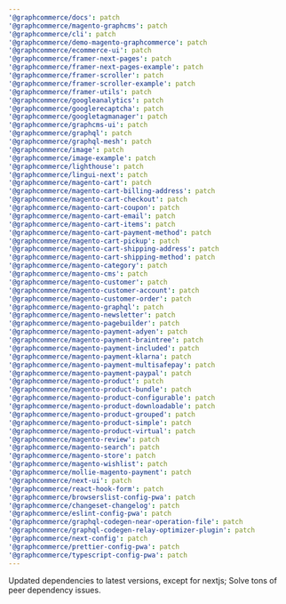 ```yaml
---
'@graphcommerce/docs': patch
'@graphcommerce/magento-graphcms': patch
'@graphcommerce/cli': patch
'@graphcommerce/demo-magento-graphcommerce': patch
'@graphcommerce/ecommerce-ui': patch
'@graphcommerce/framer-next-pages': patch
'@graphcommerce/framer-next-pages-example': patch
'@graphcommerce/framer-scroller': patch
'@graphcommerce/framer-scroller-example': patch
'@graphcommerce/framer-utils': patch
'@graphcommerce/googleanalytics': patch
'@graphcommerce/googlerecaptcha': patch
'@graphcommerce/googletagmanager': patch
'@graphcommerce/graphcms-ui': patch
'@graphcommerce/graphql': patch
'@graphcommerce/graphql-mesh': patch
'@graphcommerce/image': patch
'@graphcommerce/image-example': patch
'@graphcommerce/lighthouse': patch
'@graphcommerce/lingui-next': patch
'@graphcommerce/magento-cart': patch
'@graphcommerce/magento-cart-billing-address': patch
'@graphcommerce/magento-cart-checkout': patch
'@graphcommerce/magento-cart-coupon': patch
'@graphcommerce/magento-cart-email': patch
'@graphcommerce/magento-cart-items': patch
'@graphcommerce/magento-cart-payment-method': patch
'@graphcommerce/magento-cart-pickup': patch
'@graphcommerce/magento-cart-shipping-address': patch
'@graphcommerce/magento-cart-shipping-method': patch
'@graphcommerce/magento-category': patch
'@graphcommerce/magento-cms': patch
'@graphcommerce/magento-customer': patch
'@graphcommerce/magento-customer-account': patch
'@graphcommerce/magento-customer-order': patch
'@graphcommerce/magento-graphql': patch
'@graphcommerce/magento-newsletter': patch
'@graphcommerce/magento-pagebuilder': patch
'@graphcommerce/magento-payment-adyen': patch
'@graphcommerce/magento-payment-braintree': patch
'@graphcommerce/magento-payment-included': patch
'@graphcommerce/magento-payment-klarna': patch
'@graphcommerce/magento-payment-multisafepay': patch
'@graphcommerce/magento-payment-paypal': patch
'@graphcommerce/magento-product': patch
'@graphcommerce/magento-product-bundle': patch
'@graphcommerce/magento-product-configurable': patch
'@graphcommerce/magento-product-downloadable': patch
'@graphcommerce/magento-product-grouped': patch
'@graphcommerce/magento-product-simple': patch
'@graphcommerce/magento-product-virtual': patch
'@graphcommerce/magento-review': patch
'@graphcommerce/magento-search': patch
'@graphcommerce/magento-store': patch
'@graphcommerce/magento-wishlist': patch
'@graphcommerce/mollie-magento-payment': patch
'@graphcommerce/next-ui': patch
'@graphcommerce/react-hook-form': patch
'@graphcommerce/browserslist-config-pwa': patch
'@graphcommerce/changeset-changelog': patch
'@graphcommerce/eslint-config-pwa': patch
'@graphcommerce/graphql-codegen-near-operation-file': patch
'@graphcommerce/graphql-codegen-relay-optimizer-plugin': patch
'@graphcommerce/next-config': patch
'@graphcommerce/prettier-config-pwa': patch
'@graphcommerce/typescript-config-pwa': patch
---
```


Updated dependencies to latest versions, except for nextjs; Solve tons of peer dependency issues.
